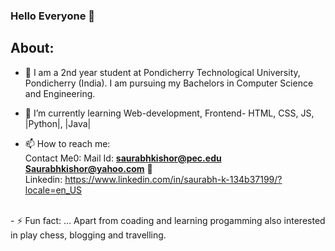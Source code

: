 ### Hello Everyone 👋
## About:
- 🔭 I am a 2nd year student at Pondicherry Technological University, Pondicherry (India). I am pursuing my Bachelors in Computer Science and Engineering.
 
- 🌱 I’m currently learning Web-development, Frontend- HTML, CSS, JS, |Python|, |Java|
- 📫 How to reach me:
<br>Contact Me0:  Mail Id:  **saurabhkishor@pec.edu**
<br>   **Saurabhkishor@yahoo.com**
:e-mail:
<br>Linkedin: https://www.linkedin.com/in/saurabh-k-134b37199/?locale=en_US
<br>
- ⚡ Fun fact: ... 
Apart from coading and learning progamming also interested in play chess, blogging and travelling.
<!--
**Saurabh-pec/Saurabh-pec** is a ✨ _special_ ✨ repository because its `README.md` (this file) appears on your GitHub profile.

Here are some ideas to get you started:

- 🔭 I’m currently working on ...
- 🌱 I’m currently learning ...
- 👯 I’m looking to collaborate on ...
- 🤔 I’m looking for help with ...
- 💬 Ask me about ...
- 📫 How to reach me: ...
- 😄 Pronouns: ...
- ⚡ Fun fact: ...
-->
